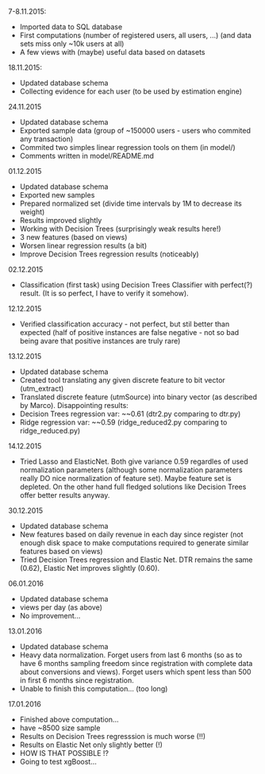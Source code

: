 7-8.11.2015:
- Imported data to SQL database
- First computations (number of registered users, all users, ...) (and data sets miss only ~10k users at all)
- A few views with (maybe) useful data based on datasets

18.11.2015:
- Updated database schema
- Collecting evidence for each user (to be used by estimation engine)

24.11.2015
- Updated database schema
- Exported sample data (group of ~150000 users - users who commited any transaction)
- Commited two simples linear regression tools on them (in model/)
- Comments written in model/README.md

01.12.2015
- Updated database schema
- Exported new samples
- Prepared normalized set (divide time intervals by 1M to decrease its weight)
- Results improved slightly
- Working with Decision Trees (surprisingly weak results here!)
- 3 new features (based on views)
- Worsen linear regression results (a bit)
- Improve Decision Trees regression results (noticeably)

02.12.2015
- Classification (first task) using Decision Trees Classifier with perfect(?) result. (It is so perfect, I have to verify it somehow).

12.12.2015
- Verified classification accuracy - not perfect, but stil better than expected (half of positive instances are false negative - not so bad being avare that positive instances are truly rare)

13.12.2015
- Updated database schema
- Created tool translating any given discrete feature to bit vector (utm_extract)
- Translated discrete feature (utmSource) into binary vector (as described by Marco). Disappointing results:
- Decision Trees regression var: ~~0.61 (dtr2.py comparing to dtr.py)
- Ridge regression var: ~~0.59 (ridge_reduced2.py comparing to ridge_reduced.py)

14.12.2015
- Tried Lasso and ElasticNet. Both give variance 0.59 regardles of used normalization parameters (although some normalization parameters really DO nice normalization of feature set). Maybe feature set is depleted. On the other hand full fledged solutions like Decision Trees offer better results anyway.

30.12.2015
- Updated database schema
- New features based on daily revenue in each day since register (not enough disk space to make computations required to generate similar features based on views)
- Tried Decision Trees regression and Elastic Net. DTR remains the same (0.62), Elastic Net improves slightly (0.60).

06.01.2016
- Updated database schema
- views per day (as above)
- No improvement...

13.01.2016
- Updated database schema
- Heavy data normalization. Forget users from last 6 months (so as to have 6 months sampling freedom since registration with complete data about conversions and views). Forget users which spent less than 500 in first 6 months since registration.
- Unable to finish this computation... (too long)

17.01.2016
- Finished above computation...
- have ~8500 size sample
- Results on Decision Trees regresssion is much worse (!!)
- Results on Elastic Net only slightly better (!)
- HOW IS THAT POSSIBLE !?
- Going to test xgBoost...
